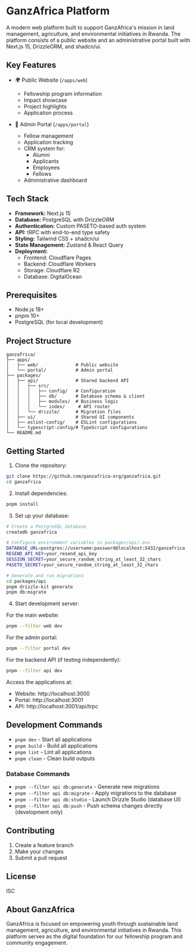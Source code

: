 # GanzAfrica Platform

A modern web platform built to support GanzAfrica's mission in land management, agriculture, and environmental initiatives in Rwanda. The platform consists of a public website and an administrative portal built with Next.js 15, DrizzleORM, and shadcn/ui.

## Key Features

- 🌍 Public Website (`/apps/web`)
    - Fellowship program information
    - Impact showcase
    - Project highlights
    - Application process

- 🔐 Admin Portal (`/apps/portal`)
    - Fellow management
    - Application tracking
    - CRM system for:
        - Alumni
        - Applicants
        - Employees
        - Fellows
    - Administrative dashboard

## Tech Stack

- **Framework:** Next.js 15
- **Database:** PostgreSQL with DrizzleORM
- **Authentication:** Custom PASETO-based auth system
- **API:** tRPC with end-to-end type safety
- **Styling:** Tailwind CSS + shadcn/ui
- **State Management:** Zustand & React Query
- **Deployment:**
    - Frontend: Cloudflare Pages
    - Backend: Cloudflare Workers
    - Storage: Cloudflare R2
    - Database: DigitalOcean

## Prerequisites

- Node.js 18+
- pnpm 10+
- PostgreSQL (for local development)

## Project Structure

```
ganzafrica/
├── apps/
│   ├── web/              # Public website
│   └── portal/           # Admin portal
├── packages/
│   ├── api/              # Shared backend API
│   │   ├── src/
│   │   │   ├── config/   # Configuration
│   │   │   ├── db/       # Database schema & client
│   │   │   ├── modules/  # Business logic
│   │   │   └── index/     # API router
│   │   └── drizzle/      # Migration files
│   ├── ui/               # Shared UI components
│   ├── eslint-config/    # ESLint configurations
│   └── typescript-config/# TypeScript configurations
└── README.md
```

## Getting Started

1. Clone the repository:
```bash
git clone https://github.com/ganzafrica-org/ganzafrica.git
cd ganzafrica
```

2. Install dependencies:
```bash
pnpm install
```

3. Set up your database:
```bash
# Create a PostgreSQL database
createdb ganzafrica

# Configure environment variables in packages/api/.env
DATABASE_URL=postgres://username:password@localhost:5432/ganzafrica
RESEND_API_KEY=your_resend_api_key
SESSION_SECRET=your_secure_random_string_at_least_32_chars
PASETO_SECRET=your_secure_random_string_at_least_32_chars

# Generate and run migrations
cd packages/api
pnpm drizzle-kit generate
pnpm db:migrate
```

4. Start development server:

For the main website:
```bash
pnpm --filter web dev
```

For the admin portal:
```bash
pnpm --filter portal dev
```

For the backend API (if testing independently):
```bash
pnpm --filter api dev
```

Access the applications at:
- Website: http://localhost:3000
- Portal: http://localhost:3001
- API: http://localhost:3001/api/trpc

## Development Commands

- `pnpm dev` - Start all applications
- `pnpm build` - Build all applications
- `pnpm lint` - Lint all applications
- `pnpm clean` - Clean build outputs

### Database Commands

- `pnpm --filter api db:generate` - Generate new migrations
- `pnpm --filter api db:migrate` - Apply migrations to the database
- `pnpm --filter api db:studio` - Launch Drizzle Studio (database UI)
- `pnpm --filter api db:push` - Push schema changes directly (development only)

## Contributing

1. Create a feature branch
2. Make your changes
3. Submit a pull request

## License

ISC

## About GanzAfrica

GanzAfrica is focused on empowering youth through sustainable land management, agriculture, and environmental initiatives in Rwanda. This platform serves as the digital foundation for our fellowship program and community engagement.